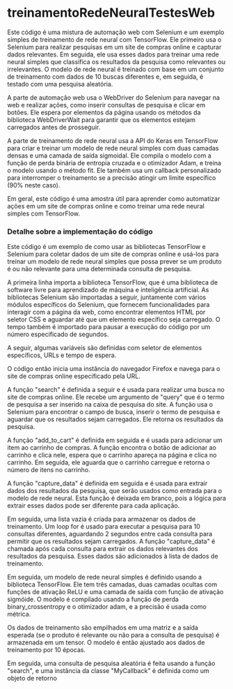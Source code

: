 # treinamentoRedeNeuralTestesWeb

Este código é uma mistura de automação web com Selenium e um exemplo simples de treinamento de rede neural com TensorFlow. Ele primeiro usa o Selenium para realizar pesquisas em um site de compras online e capturar dados relevantes. Em seguida, ele usa esses dados para treinar uma rede neural simples que classifica os resultados da pesquisa como relevantes ou irrelevantes. O modelo de rede neural é treinado com base em um conjunto de treinamento com dados de 10 buscas diferentes e, em seguida, é testado com uma pesquisa aleatória.

A parte de automação web usa o WebDriver do Selenium para navegar na web e realizar ações, como inserir consultas de pesquisa e clicar em botões. Ele espera por elementos da página usando os métodos da biblioteca WebDriverWait para garantir que os elementos estejam carregados antes de prosseguir.

A parte de treinamento de rede neural usa a API do Keras em TensorFlow para criar e treinar um modelo de rede neural simples com duas camadas densas e uma camada de saída sigmoidal. Ele compila o modelo com a função de perda binária de entropia cruzada e o otimizador Adam, e treina o modelo usando o método fit. Ele também usa um callback personalizado para interromper o treinamento se a precisão atingir um limite específico (90% neste caso).

Em geral, este código é uma amostra útil para aprender como automatizar ações em um site de compras online e como treinar uma rede neural simples com TensorFlow.

<h3>Detalhe sobre a implementação do código</h3>
  
  
  
Este código é um exemplo de como usar as bibliotecas TensorFlow e Selenium para coletar dados de um site de compras online e usá-los para treinar um modelo de rede neural simples que possa prever se um produto é ou não relevante para uma determinada consulta de pesquisa.

A primeira linha importa a biblioteca TensorFlow, que é uma biblioteca de software livre para aprendizado de máquina e inteligência artificial. As bibliotecas Selenium são importadas a seguir, juntamente com vários módulos específicos do Selenium, que fornecem funcionalidades para interagir com a página da web, como encontrar elementos HTML por seletor CSS e aguardar até que um elemento específico seja carregado. O tempo também é importado para pausar a execução do código por um número especificado de segundos.

A seguir, algumas variáveis são definidas com seletor de elementos específicos, URLs e tempo de espera.

O código então inicia uma instância do navegador Firefox e navega para o site de compras online especificado pela URL.

A função "search" é definida a seguir e é usada para realizar uma busca no site de compras online. Ele recebe um argumento de "query" que é o termo de pesquisa a ser inserido na caixa de pesquisa do site. A função usa o Selenium para encontrar o campo de busca, inserir o termo de pesquisa e aguardar que os resultados sejam carregados. Ele retorna os resultados da pesquisa.

A função "add_to_cart" é definida em seguida e é usada para adicionar um item ao carrinho de compras. A função encontra o botão de adicionar ao carrinho e clica nele, espera que o carrinho apareça na página e clica no carrinho. Em seguida, ele aguarda que o carrinho carregue e retorna o número de itens no carrinho.

A função "capture_data" é definida em seguida e é usada para extrair dados dos resultados da pesquisa, que serão usados como entrada para o modelo de rede neural. Esta função é deixada em branco, pois a lógica para extrair esses dados pode ser diferente para cada aplicação.

Em seguida, uma lista vazia é criada para armazenar os dados de treinamento. Um loop for é usado para executar a pesquisa para 10 consultas diferentes, aguardando 2 segundos entre cada consulta para permitir que os resultados sejam carregados. A função "capture_data" é chamada após cada consulta para extrair os dados relevantes dos resultados da pesquisa. Esses dados são adicionados à lista de dados de treinamento.

Em seguida, um modelo de rede neural simples é definido usando a biblioteca TensorFlow. Ele tem três camadas, duas camadas ocultas com funções de ativação ReLU e uma camada de saída com função de ativação sigmóide. O modelo é compilado usando a função de perda binary_crossentropy e o otimizador adam, e a precisão é usada como métrica.

Os dados de treinamento são empilhados em uma matriz e a saída esperada (se o produto é relevante ou não para a consulta de pesquisa) é armazenada em um tensor. O modelo é então ajustado aos dados de treinamento por 10 épocas.

Em seguida, uma consulta de pesquisa aleatória é feita usando a função "search", e uma instância da classe "MyCallback" é definida como um objeto de retorno
